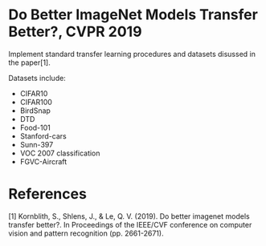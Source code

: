 # Do Better ImageNet Models Transfer Better?, CVPR 2019

Implement standard transfer learning procedures and datasets disussed in the paper[1]. 

Datasets include:
- CIFAR10
- CIFAR100
- BirdSnap
- DTD
- Food-101
- Stanford-cars
- Sunn-397
- VOC 2007 classification
- FGVC-Aircraft


# References
[1] Kornblith, S., Shlens, J., & Le, Q. V. (2019). Do better imagenet models transfer better?. In Proceedings of the IEEE/CVF conference on computer vision and pattern recognition (pp. 2661-2671).